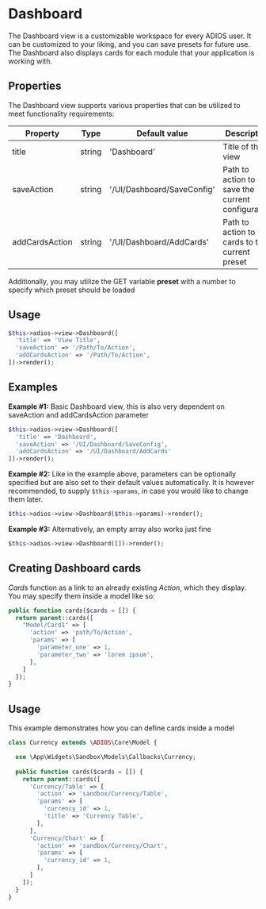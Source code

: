 # Dashboard

The Dashboard view is a customizable workspace for every ADIOS user. It can be customized to your liking, and you can save presets for future use. The Dashboard also displays cards for each module that your application is working with.

## Properties

The Dashboard view supports various properties that can be utilized to meet functionality requirements:

| Property       | Type   | Default value              | Description                                       |
|----------------|--------|----------------------------|---------------------------------------------------|
| title          | string | 'Dashboard'                | Title of the view                                 |
| saveAction     | string | '/UI/Dashboard/SaveConfig' | Path to action to save the current configuration  |
| addCardsAction | string | '/UI/Dashboard/AddCards'   | Path to action to add cards to the current preset |

Additionally, you may utilize the GET variable **preset** with a number to specify which preset should be loaded


## Usage

```php
$this->adios->view->Dashboard([
  'title' => 'View Title',
  'saveAction' => '/Path/To/Action',
  'addCardsAction' => '/Path/To/Action',
])->render();
```

## Examples

**Example #1:** Basic Dashboard view, this is also very dependent on saveAction and addCardsAction parameter

```php
$this->adios->view->Dashboard([
  'title' => 'Dashboard',
  'saveAction' => '/UI/Dashboard/SaveConfig',
  'addCardsAction' => '/UI/Dashboard/AddCards'
])->render();
```

**Example #2:** Like in the example above, parameters can be optionally specified but are also set to their default values automatically.
It is however recommended, to supply `$this->params`, in case you would like to change them later.

```php
$this->adios->view->Dashboard($this->params)->render();
```

**Example #3:** Alternatively, an empty array also works just fine

```php
$this->adios->view->Dashboard([])->render();
```

## Creating Dashboard cards

*Cards* function as a link to an already existing *Action*, which they display. You may specify them inside a model
like so:

```php
public function cards($cards = []) {
  return parent::cards([
    "Model/Card1" => [
      'action' => 'path/To/Action',
      'params' => [
        'parameter_one' => 1,
        'parameter_two' => 'lorem ipsum',
      ],
    ]
  ]);
}
```

## Usage

This example demonstrates how you can define cards inside a model

```php
class Currency extends \ADIOS\Core\Model {

  use \App\Widgets\Sandbox\Models\Callbacks\Currency;
  
  public function cards($cards = []) {
    return parent::cards([
      'Currency/Table' => [
        'action' => 'sandbox/Currency/Table',
        'params' => [
          'currency_id' => 1,
          'title' => 'Currency Table',
        ],
      ],
      'Currency/Chart' => [
        'action' => 'sandbox/Currency/Chart',
        'params' => [
          'currency_id' => 1,
        ],
      ]
    ]);
  }
}
```
